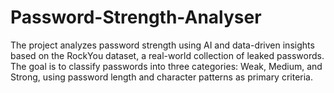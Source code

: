 # Password-Strength-Analyser
The project analyzes password strength using AI and data-driven insights based on the RockYou dataset, a real-world collection of leaked passwords. The goal is to classify passwords into three categories: Weak, Medium, and Strong, using password length and character patterns as primary criteria.
